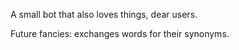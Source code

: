 A small bot that also loves things, dear users.

Future fancies:
exchanges words for their synonyms.